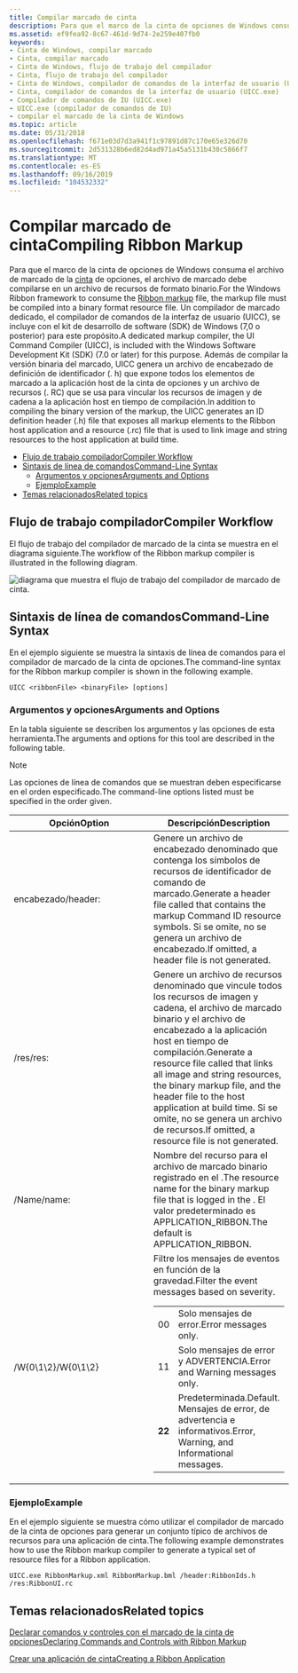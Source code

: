 ```yaml
---
title: Compilar marcado de cinta
description: Para que el marco de la cinta de opciones de Windows consuma el archivo de marcado de la cinta de opciones, el archivo de marcado debe compilarse en un archivo de recursos de formato binario.
ms.assetid: ef9fea92-8c67-461d-9d74-2e259e407fb0
keywords:
- Cinta de Windows, compilar marcado
- Cinta, compilar marcado
- Cinta de Windows, flujo de trabajo del compilador
- Cinta, flujo de trabajo del compilador
- Cinta de Windows, compilador de comandos de la interfaz de usuario (UICC.exe)
- Cinta, compilador de comandos de la interfaz de usuario (UICC.exe)
- Compilador de comandos de IU (UICC.exe)
- UICC.exe (compilador de comandos de IU)
- compilar el marcado de la cinta de Windows
ms.topic: article
ms.date: 05/31/2018
ms.openlocfilehash: f671e03d7d3a941f1c97891d87c170e65e326d70
ms.sourcegitcommit: 2d531328b6ed82d4ad971a45a5131b430c5866f7
ms.translationtype: MT
ms.contentlocale: es-ES
ms.lasthandoff: 09/16/2019
ms.locfileid: "104532332"
---
```

# <a name="compiling-ribbon-markup"></a><span data-ttu-id="3efae-112">Compilar marcado de cinta</span><span class="sxs-lookup"><span data-stu-id="3efae-112">Compiling Ribbon Markup</span></span>

<span data-ttu-id="3efae-113">Para que el marco de la cinta de opciones de Windows consuma el archivo de marcado de la [cinta](windowsribbon-schema.md) de opciones, el archivo de marcado debe compilarse en un archivo de recursos de formato binario.</span><span class="sxs-lookup"><span data-stu-id="3efae-113">For the Windows Ribbon framework to consume the [Ribbon markup](windowsribbon-schema.md) file, the markup file must be compiled into a binary format resource file.</span></span> <span data-ttu-id="3efae-114">Un compilador de marcado dedicado, el compilador de comandos de la interfaz de usuario (UICC), se incluye con el kit de desarrollo de software (SDK) de Windows (7,0 o posterior) para este propósito.</span><span class="sxs-lookup"><span data-stu-id="3efae-114">A dedicated markup compiler, the UI Command Compiler (UICC), is included with the Windows Software Development Kit (SDK) (7.0 or later) for this purpose.</span></span> <span data-ttu-id="3efae-115">Además de compilar la versión binaria del marcado, UICC genera un archivo de encabezado de definición de identificador (. h) que expone todos los elementos de marcado a la aplicación host de la cinta de opciones y un archivo de recursos (. RC) que se usa para vincular los recursos de imagen y de cadena a la aplicación host en tiempo de compilación.</span><span class="sxs-lookup"><span data-stu-id="3efae-115">In addition to compiling the binary version of the markup, the UICC generates an ID definition header (.h) file that exposes all markup elements to the Ribbon host application and a resource (.rc) file that is used to link image and string resources to the host application at build time.</span></span>

-   [<span data-ttu-id="3efae-116">Flujo de trabajo compilador</span><span class="sxs-lookup"><span data-stu-id="3efae-116">Compiler Workflow</span></span>](#compiler-workflow)
-   [<span data-ttu-id="3efae-117">Sintaxis de línea de comandos</span><span class="sxs-lookup"><span data-stu-id="3efae-117">Command-Line Syntax</span></span>](#command-line-syntax)
    -   [<span data-ttu-id="3efae-118">Argumentos y opciones</span><span class="sxs-lookup"><span data-stu-id="3efae-118">Arguments and Options</span></span>](#arguments-and-options)
    -   [<span data-ttu-id="3efae-119">Ejemplo</span><span class="sxs-lookup"><span data-stu-id="3efae-119">Example</span></span>](#example)
-   [<span data-ttu-id="3efae-120">Temas relacionados</span><span class="sxs-lookup"><span data-stu-id="3efae-120">Related topics</span></span>](#related-topics)

## <a name="compiler-workflow"></a><span data-ttu-id="3efae-121">Flujo de trabajo compilador</span><span class="sxs-lookup"><span data-stu-id="3efae-121">Compiler Workflow</span></span>

<span data-ttu-id="3efae-122">El flujo de trabajo del compilador de marcado de la cinta se muestra en el diagrama siguiente.</span><span class="sxs-lookup"><span data-stu-id="3efae-122">The workflow of the Ribbon markup compiler is illustrated in the following diagram.</span></span>

![diagrama que muestra el flujo de trabajo del compilador de marcado de cinta.](images/overviews/overviews-intentcl.png)

## <a name="command-line-syntax"></a><span data-ttu-id="3efae-124">Sintaxis de línea de comandos</span><span class="sxs-lookup"><span data-stu-id="3efae-124">Command-Line Syntax</span></span>

<span data-ttu-id="3efae-125">En el ejemplo siguiente se muestra la sintaxis de línea de comandos para el compilador de marcado de la cinta de opciones.</span><span class="sxs-lookup"><span data-stu-id="3efae-125">The command-line syntax for the Ribbon markup compiler is shown in the following example.</span></span>


```
UICC <ribbonFile> <binaryFile> [options]
```



### <a name="arguments-and-options"></a><span data-ttu-id="3efae-126">Argumentos y opciones</span><span class="sxs-lookup"><span data-stu-id="3efae-126">Arguments and Options</span></span>

<span data-ttu-id="3efae-127">En la tabla siguiente se describen los argumentos y las opciones de esta herramienta.</span><span class="sxs-lookup"><span data-stu-id="3efae-127">The arguments and options for this tool are described in the following table.</span></span>

> [!Note]  
> <span data-ttu-id="3efae-128">Las opciones de línea de comandos que se muestran deben especificarse en el orden especificado.</span><span class="sxs-lookup"><span data-stu-id="3efae-128">The command-line options listed must be specified in the order given.</span></span>

 



<table>
<colgroup>
<col style="width: 50%" />
<col style="width: 50%" />
</colgroup>
<thead>
<tr class="header">
<th><span data-ttu-id="3efae-129">Opción</span><span class="sxs-lookup"><span data-stu-id="3efae-129">Option</span></span></th>
<th><span data-ttu-id="3efae-130">Descripción</span><span class="sxs-lookup"><span data-stu-id="3efae-130">Description</span></span></th>
</tr>
</thead>
<tbody>
<tr class="odd">
<td><span data-ttu-id="3efae-131">encabezado<headerFile></span><span class="sxs-lookup"><span data-stu-id="3efae-131">/header:<headerFile></span></span></td>
<td><span data-ttu-id="3efae-132">Genere un archivo de encabezado denominado <headerFile> que contenga los símbolos de recursos de identificador de comando de marcado.</span><span class="sxs-lookup"><span data-stu-id="3efae-132">Generate a header file called <headerFile> that contains the markup Command ID resource symbols.</span></span> <span data-ttu-id="3efae-133">Si se omite, no se genera un archivo de encabezado.</span><span class="sxs-lookup"><span data-stu-id="3efae-133">If omitted, a header file is not generated.</span></span></td>
</tr>
<tr class="even">
<td><span data-ttu-id="3efae-134">/res<resourceFile></span><span class="sxs-lookup"><span data-stu-id="3efae-134">/res:<resourceFile></span></span></td>
<td><span data-ttu-id="3efae-135">Genere un archivo de recursos denominado <resourceFile> que vincule todos los recursos de imagen y cadena, el archivo de marcado binario y el archivo de encabezado a la aplicación host en tiempo de compilación.</span><span class="sxs-lookup"><span data-stu-id="3efae-135">Generate a resource file called <resourceFile> that links all image and string resources, the binary markup file, and the header file to the host application at build time.</span></span> <span data-ttu-id="3efae-136">Si se omite, no se genera un archivo de recursos.</span><span class="sxs-lookup"><span data-stu-id="3efae-136">If omitted, a resource file is not generated.</span></span></td>
</tr>
<tr class="odd">
<td><span data-ttu-id="3efae-137">/Name<ribbonName></span><span class="sxs-lookup"><span data-stu-id="3efae-137">/name:<ribbonName></span></span></td>
<td><span data-ttu-id="3efae-138">Nombre del recurso para el archivo de marcado binario registrado en el <resourceFile> .</span><span class="sxs-lookup"><span data-stu-id="3efae-138">The resource name for the binary markup file that is logged in the <resourceFile>.</span></span> <span data-ttu-id="3efae-139">El valor predeterminado es APPLICATION_RIBBON.</span><span class="sxs-lookup"><span data-stu-id="3efae-139">The default is APPLICATION_RIBBON.</span></span></td>
</tr>
<tr class="even">
<td><span data-ttu-id="3efae-140">/W{0\1\2}</span><span class="sxs-lookup"><span data-stu-id="3efae-140">/W{0\1\2}</span></span></td>
<td><span data-ttu-id="3efae-141">Filtre los mensajes de eventos en función de la gravedad.</span><span class="sxs-lookup"><span data-stu-id="3efae-141">Filter the event messages based on severity.</span></span> 
<table>
<tbody>
<tr class="odd">
<td><span data-ttu-id="3efae-142">0</span><span class="sxs-lookup"><span data-stu-id="3efae-142">0</span></span><br/></td>
<td><span data-ttu-id="3efae-143">Solo mensajes de error.</span><span class="sxs-lookup"><span data-stu-id="3efae-143">Error messages only.</span></span><br/></td>
</tr>
<tr class="even">
<td><span data-ttu-id="3efae-144">1</span><span class="sxs-lookup"><span data-stu-id="3efae-144">1</span></span><br/></td>
<td><span data-ttu-id="3efae-145">Solo mensajes de error y ADVERTENCIA.</span><span class="sxs-lookup"><span data-stu-id="3efae-145">Error and Warning messages only.</span></span><br/></td>
</tr>
<tr class="odd">
<td><span data-ttu-id="3efae-146"><strong>2</strong></span><span class="sxs-lookup"><span data-stu-id="3efae-146"><strong>2</strong></span></span><br/></td>
<td><span data-ttu-id="3efae-147">Predeterminada.</span><span class="sxs-lookup"><span data-stu-id="3efae-147">Default.</span></span> <br/> <span data-ttu-id="3efae-148">Mensajes de error, de advertencia e informativos.</span><span class="sxs-lookup"><span data-stu-id="3efae-148">Error, Warning, and Informational messages.</span></span><br/></td>
</tr>
</tbody>
</table>

<p> </p></td>
</tr>
</tbody>
</table>



 

### <a name="example"></a><span data-ttu-id="3efae-149">Ejemplo</span><span class="sxs-lookup"><span data-stu-id="3efae-149">Example</span></span>

<span data-ttu-id="3efae-150">En el ejemplo siguiente se muestra cómo utilizar el compilador de marcado de la cinta de opciones para generar un conjunto típico de archivos de recursos para una aplicación de cinta.</span><span class="sxs-lookup"><span data-stu-id="3efae-150">The following example demonstrates how to use the Ribbon markup compiler to generate a typical set of resource files for a Ribbon application.</span></span>

`UICC.exe RibbonMarkup.xml RibbonMarkup.bml /header:RibbonIds.h /res:RibbonUI.rc`

## <a name="related-topics"></a><span data-ttu-id="3efae-151">Temas relacionados</span><span class="sxs-lookup"><span data-stu-id="3efae-151">Related topics</span></span>

<dl> <dt>

[<span data-ttu-id="3efae-152">Declarar comandos y controles con el marcado de la cinta de opciones</span><span class="sxs-lookup"><span data-stu-id="3efae-152">Declaring Commands and Controls with Ribbon Markup</span></span>](windowsribbon-schema.md)
</dt> <dt>

[<span data-ttu-id="3efae-153">Crear una aplicación de cinta</span><span class="sxs-lookup"><span data-stu-id="3efae-153">Creating a Ribbon Application</span></span>](windowsribbon-stepbystep.md)
</dt> </dl>

 

 






